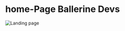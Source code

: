# home-Page Ballerine Devs

![Landing page](https://user-images.githubusercontent.com/99994985/161323562-ff38667a-7878-40cc-b78c-be8dad408ae5.png)
